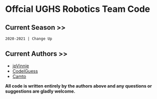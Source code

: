 # Offcial UGHS Robotics Team Code


## Current Season >> 
    2020-2021 | Change Up

## Current Authors >>
* [jpVinnie](https://github.com/jpVinnie)
* [CodeIGuess](https://github.com/CodeIGuess)
* [Camto](https://github.com/Camto)

**All code is written entirely by the authors above and any questions or suggestions are gladly welcome.**